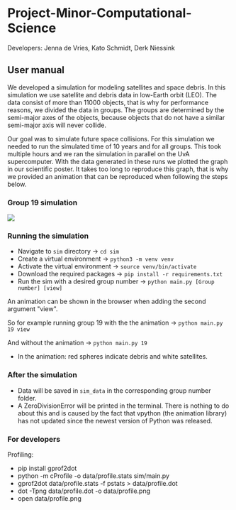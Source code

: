 # Project-Minor-Computational-Science
Developers: Jenna de Vries, Kato Schmidt, Derk Niessink

## User manual

We developed a simulation for modeling satellites and space debris. In this
simulation we use satellite and debris data in low-Earth orbit (LEO). The data
consist of more than 11000 objects, that is why for performance reasons, we
divided the data in groups. The groups are determined by the semi-major axes of
the objects, because objects that do not have a similar semi-major axis will
never collide.

Our goal was to simulate future space collisions. For this simulation we needed 
to run the simulated time of 10 years and for all groups. This took multiple hours
and we ran the simulation in parallel on the UvA supercomputer. With the data
generated in these runs we plotted the graph in our scientific poster. It takes
too long to reproduce this graph, that is why we provided an animation that can
be reproduced when following the steps below.

### Group 19 simulation
![](https://github.com/JennaVries/Project-Minor-Computational-Science/blob/submit_version/earth.gif)


### Running the simulation

* Navigate to `sim` directory -> `cd sim`
* Create a virtual environment -> `python3 -m venv venv`
* Activate the virtual environment -> `source venv/bin/activate`
* Download the required packages -> `pip install -r requirements.txt`
* Run the sim with a desired group number -> `python main.py [Group number] [view]`

An animation can be shown in the browser when adding the second argument "view".

So for example running group 19 with the the animation -> `python main.py 19 view`

And without the animation                             -> `python main.py 19`

* In the animation: red spheres indicate debris and white satellites.

### After the simulation

* Data will be saved in `sim_data` in the corresponding group number folder.
* A ZeroDivisionError will be printed in the terminal. There is nothing to do
about this and is caused by the fact that vpython (the animation library) has not
updated since the newest version of Python was released.

### For developers

Profiling:
* pip install gprof2dot
* python -m cProfile -o data/profile.stats sim/main.py
* gprof2dot data/profile.stats -f pstats > data/profile.dot
* dot -Tpng data/profile.dot -o data/profile.png
* open data/profile.png
